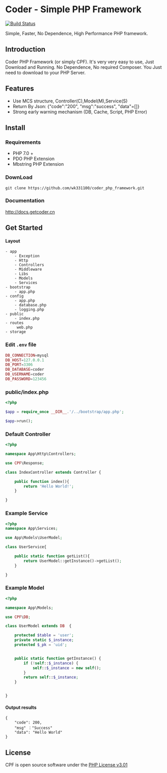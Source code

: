 # Coder - Simple PHP Framework
<p>
<a href="https://travis-ci.org/wk331100/coder_php_framework"><img src="https://travis-ci.org/wk331100/coder_php_framework.svg" alt="Build Status"></a>
</p>

Simple, Faster, No Dependence, High Performance PHP framework. 

## Introduction
Coder PHP Framework (or simply CPF). It's very very easy to use,  Just Download and Running. No Dependence, No required Composer. 
You Just need to download to your  PHP Server.

## Features
- Use MCS structure, Controller(C),Model(M),Service(S)
- Return By Json: {"code":"200", "msg":"success", "data"=[]}
- Strong early warning mechanism (DB, Cache, Script, PHP Error)

## Install
### Requirements
- PHP 7.0 +
- PDO PHP Extension
- Mbstring PHP Extension

### DownLoad
```
git clone https://github.com/wk331100/coder_php_framework.git
```


### Documentation

http://docs.getcoder.cn

## Get Started

#### Layout
```
- app
    - Exception
    - Http
	- Controllers
	- Middleware
    - Libs
    - Models
    - Services
- bootstrap
    - app.php
- config
    - app.php
    - database.php
    - logging.php
- public
    - index.php
- routes
     web.php
- storage

```

### Edit `.env` file
```php
DB_CONNECTION=mysql
DB_HOST=127.0.0.1
DB_PORT=3306
DB_DATABASE=coder
DB_USERNAME=coder
DB_PASSWORD=123456
```

### public/index.php
```php
<?php

$app = require_once __DIR__.'/../bootstrap/app.php';

$app->run();
```

### Default Controller
```php
<?php

namespace App\Http\Controllers;

use CPF\Response;

class IndexController extends Controller {

    public function index(){
        return 'Hello World!';
    }

}
```

### Example Service
```php
<?php
namespace App\Services;

use App\Models\UserModel;

class UserService{

    public static function getList(){
        return UserModel::getInstance()->getList();
    }

}
```

### Example Model
```php
<?php

namespace App\Models;

use CPF\DB;

class UserModel extends DB  {

    protected $table = 'user';
    private static $_instance;
    protected $_pk = 'uid';


    public static function getInstance() {
        if (!self::$_instance) {
            self::$_instance = new self();
        }
        return self::$_instance;
    }


}

```


#### Output results
```
{
    "code": 200,
    "msg" ："Success"
    "data": "Hello World"
}
```

## License
CPF is open source software under the [PHP License v3.01](http://www.php.net/license/3_01.txt)
